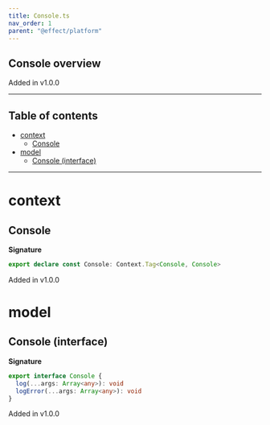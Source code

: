 ```yaml
---
title: Console.ts
nav_order: 1
parent: "@effect/platform"
---
```


## Console overview

Added in v1.0.0

---

<h2 class="text-delta">Table of contents</h2>

- [context](#context)
  - [Console](#console)
- [model](#model)
  - [Console (interface)](#console-interface)

---

# context

## Console

**Signature**

```ts
export declare const Console: Context.Tag<Console, Console>
```

Added in v1.0.0

# model

## Console (interface)

**Signature**

```ts
export interface Console {
  log(...args: Array<any>): void
  logError(...args: Array<any>): void
}
```

Added in v1.0.0
